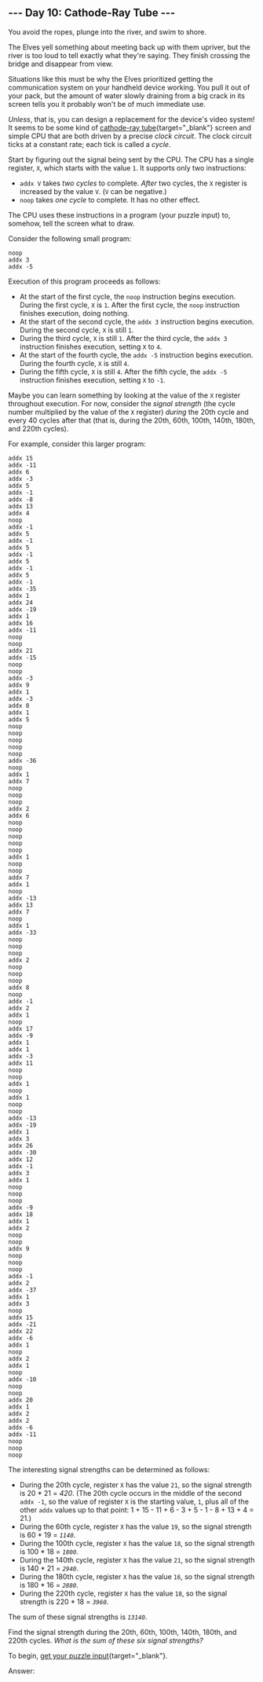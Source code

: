 ## \-\-- Day 10: Cathode-Ray Tube \-\--

You avoid the ropes, plunge into the river, and swim to shore.

The Elves yell something about meeting back up with them upriver, but
the river is too loud to tell exactly what they\'re saying. They finish
crossing the bridge and disappear from view.

Situations like this must be why the Elves prioritized getting the
communication system on your handheld device working. You pull it out of
your pack, but the amount of water slowly draining from a big crack in
its screen tells you it probably won\'t be of much immediate use.

*Unless*, that is, you can design a replacement for the device\'s video
system! It seems to be some kind of [cathode-ray
tube](https://en.wikipedia.org/wiki/Cathode-ray_tube){target="_blank"}
screen and simple CPU that are both driven by a precise *clock circuit*.
The clock circuit ticks at a constant rate; each tick is called a
*cycle*.

Start by figuring out the signal being sent by the CPU. The CPU has a
single register, `X`, which starts with the value `1`. It supports only
two instructions:

-   `addx V` takes *two cycles* to complete. *After* two cycles, the `X`
    register is increased by the value `V`. (`V` can be negative.)
-   `noop` takes *one cycle* to complete. It has no other effect.

The CPU uses these instructions in a program (your puzzle input) to,
somehow, tell the screen what to draw.

Consider the following small program:

    noop
    addx 3
    addx -5

Execution of this program proceeds as follows:

-   At the start of the first cycle, the `noop` instruction begins
    execution. During the first cycle, `X` is `1`. After the first
    cycle, the `noop` instruction finishes execution, doing nothing.
-   At the start of the second cycle, the `addx 3` instruction begins
    execution. During the second cycle, `X` is still `1`.
-   During the third cycle, `X` is still `1`. After the third cycle, the
    `addx 3` instruction finishes execution, setting `X` to `4`.
-   At the start of the fourth cycle, the `addx -5` instruction begins
    execution. During the fourth cycle, `X` is still `4`.
-   During the fifth cycle, `X` is still `4`. After the fifth cycle, the
    `addx -5` instruction finishes execution, setting `X` to `-1`.

Maybe you can learn something by looking at the value of the `X`
register throughout execution. For now, consider the *signal strength*
(the cycle number multiplied by the value of the `X` register) *during*
the 20th cycle and every 40 cycles after that (that is, during the 20th,
60th, 100th, 140th, 180th, and 220th cycles).

For example, consider this larger program:

    addx 15
    addx -11
    addx 6
    addx -3
    addx 5
    addx -1
    addx -8
    addx 13
    addx 4
    noop
    addx -1
    addx 5
    addx -1
    addx 5
    addx -1
    addx 5
    addx -1
    addx 5
    addx -1
    addx -35
    addx 1
    addx 24
    addx -19
    addx 1
    addx 16
    addx -11
    noop
    noop
    addx 21
    addx -15
    noop
    noop
    addx -3
    addx 9
    addx 1
    addx -3
    addx 8
    addx 1
    addx 5
    noop
    noop
    noop
    noop
    noop
    addx -36
    noop
    addx 1
    addx 7
    noop
    noop
    noop
    addx 2
    addx 6
    noop
    noop
    noop
    noop
    noop
    addx 1
    noop
    noop
    addx 7
    addx 1
    noop
    addx -13
    addx 13
    addx 7
    noop
    addx 1
    addx -33
    noop
    noop
    noop
    addx 2
    noop
    noop
    noop
    addx 8
    noop
    addx -1
    addx 2
    addx 1
    noop
    addx 17
    addx -9
    addx 1
    addx 1
    addx -3
    addx 11
    noop
    noop
    addx 1
    noop
    addx 1
    noop
    noop
    addx -13
    addx -19
    addx 1
    addx 3
    addx 26
    addx -30
    addx 12
    addx -1
    addx 3
    addx 1
    noop
    noop
    noop
    addx -9
    addx 18
    addx 1
    addx 2
    noop
    noop
    addx 9
    noop
    noop
    noop
    addx -1
    addx 2
    addx -37
    addx 1
    addx 3
    noop
    addx 15
    addx -21
    addx 22
    addx -6
    addx 1
    noop
    addx 2
    addx 1
    noop
    addx -10
    noop
    noop
    addx 20
    addx 1
    addx 2
    addx 2
    addx -6
    addx -11
    noop
    noop
    noop

The interesting signal strengths can be determined as follows:

-   During the 20th cycle, register `X` has the value `21`, so the
    signal strength is 20 \* 21 = *420*. (The 20th cycle occurs in the
    middle of the second `addx -1`, so the value of register `X` is the
    starting value, `1`, plus all of the other `addx` values up to that
    point: 1 + 15 - 11 + 6 - 3 + 5 - 1 - 8 + 13 + 4 = 21.)
-   During the 60th cycle, register `X` has the value `19`, so the
    signal strength is 60 \* 19 = *`1140`*.
-   During the 100th cycle, register `X` has the value `18`, so the
    signal strength is 100 \* 18 = *`1800`*.
-   During the 140th cycle, register `X` has the value `21`, so the
    signal strength is 140 \* 21 = *`2940`*.
-   During the 180th cycle, register `X` has the value `16`, so the
    signal strength is 180 \* 16 = *`2880`*.
-   During the 220th cycle, register `X` has the value `18`, so the
    signal strength is 220 \* 18 = *`3960`*.

The sum of these signal strengths is *`13140`*.

Find the signal strength during the 20th, 60th, 100th, 140th, 180th, and
220th cycles. *What is the sum of these six signal strengths?*

To begin, [get your puzzle
input](https://adventofcode.com/2022/day/10/input){target="_blank"}.

Answer:
